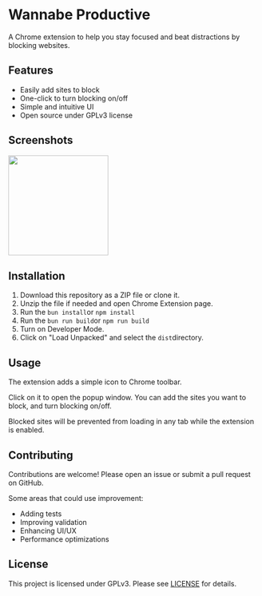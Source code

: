 
# Wannabe Productive

A Chrome extension to help you stay focused and beat distractions by blocking websites.

## Features

- Easily add sites to block
- One-click to turn blocking on/off  
- Simple and intuitive UI
- Open source under GPLv3 license

## Screenshots

<img src="https://i.snipboard.io/rDQTfX.jpg" width="200px">

## Installation

1. Download this repository as a ZIP file or clone it.
2. Unzip the file if needed and open Chrome Extension page.
3. Run the `bun install`or `npm install`
4. Run the `bun run build`or `npm run build`
5. Turn on Developer Mode. 
6. Click on "Load Unpacked" and select the `dist`directory.

## Usage

The extension adds a simple icon to Chrome toolbar.

Click on it to open the popup window. You can add the sites you want to block, and turn blocking on/off.

Blocked sites will be prevented from loading in any tab while the extension is enabled.

## Contributing

Contributions are welcome! Please open an issue or submit a pull request on GitHub.

Some areas that could use improvement:

- Adding tests
- Improving validation
- Enhancing UI/UX
- Performance optimizations

## License

This project is licensed under GPLv3. Please see [LICENSE](LICENSE) for details.
